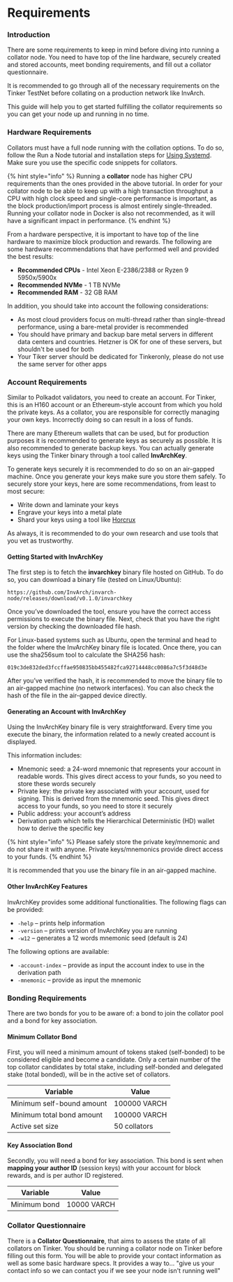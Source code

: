 # Requirements

### Introduction <a href="#introduction" id="introduction"></a>

There are some requirements to keep in mind before diving into running a collator node. You need to have top of the line hardware, securely created and stored accounts, meet bonding requirements, and fill out a collator questionnaire.

It is recommended to go through all of the necessary requirements on the Tinker TestNet before collating on a production network like InvArch.

This guide will help you to get started fulfilling the collator requirements so you can get your node up and running in no time.

### Hardware Requirements <a href="#hardware-requirements" id="hardware-requirements"></a>

Collators must have a full node running with the collation options. To do so, follow the Run a Node tutorial and installation steps for [Using Systemd](https://docs.moonbeam.network/node-operators/networks/run-a-node/systemd/). Make sure you use the specific code snippets for collators.

{% hint style="info" %}
Running a **collator** node has higher CPU requirements than the ones provided in the above tutorial. In order for your collator node to be able to keep up with a high transaction throughput a CPU with high clock speed and single-core performance is important, as the block production/import process is almost entirely single-threaded. Running your collator node in Docker is also not recommended, as it will have a significant impact in performance.
{% endhint %}



From a hardware perspective, it is important to have top of the line hardware to maximize block production and rewards. The following are some hardware recommendations that have performed well and provided the best results:

* **Recommended CPUs** - Intel Xeon E-2386/2388 or Ryzen 9 5950x/5900x
* **Recommended NVMe** - 1 TB NVMe
* **Recommended RAM** - 32 GB RAM

In addition, you should take into account the following considerations:

* As most cloud providers focus on multi-thread rather than single-thread performance, using a bare-metal provider is recommended
* You should have primary and backup bare metal servers in different data centers and countries. Hetzner is OK for one of these servers, but shouldn't be used for both
* Your Tiker server should be dedicated for Tinkeronly, please do not use the same server for other apps

### Account Requirements <a href="#account-requirements" id="account-requirements"></a>

Similar to Polkadot validators, you need to create an account. For Tinker, this is an H160 account or an Ethereum-style account from which you hold the private keys. As a collator, you are responsible for correctly managing your own keys. Incorrectly doing so can result in a loss of funds.

There are many Ethereum wallets that can be used, but for production purposes it is recommended to generate keys as securely as possible. It is also recommended to generate backup keys. You can actually generate keys using the Tinker binary through a tool called **InvArchKey**.

To generate keys securely it is recommended to do so on an air-gapped machine. Once you generate your keys make sure you store them safely. To securely store your keys, here are some recommendations, from least to most secure:

* Write down and laminate your keys
* Engrave your keys into a metal plate
* Shard your keys using a tool like [Horcrux](https://gitlab.com/unit410/horcrux)

As always, it is recommended to do your own research and use tools that you vet as trustworthy.

#### Getting Started with InvArchKey <a href="#getting-started-with-moonkey" id="getting-started-with-moonkey"></a>

The first step is to fetch the **invarchkey** binary file hosted on GitHub. To do so, you can download a binary file (tested on Linux/Ubuntu):

`https://github.com/InvArch/invarch-node/releases/download/v0.1.0/invarchkey`

Once you’ve downloaded the tool, ensure you have the correct access permissions to execute the binary file. Next, check that you have the right version by checking the downloaded file hash.

For Linux-based systems such as Ubuntu, open the terminal and head to the folder where the InvArchKey binary file is located. Once there, you can use the sha256sum tool to calculate the SHA256 hash:

```
019c3de832ded3fccffae950835bb455482fca92714448cc0086a7c5f3d48d3e
```

After you’ve verified the hash, it is recommended to move the binary file to an air-gapped machine (no network interfaces). You can also check the hash of the file in the air-gapped device directly.

#### Generating an Account with InvArchKey <a href="#generating-an-account-with-moonkey" id="generating-an-account-with-moonkey"></a>

Using the InvArchKey binary file is very straightforward. Every time you execute the binary, the information related to a newly created account is displayed.

This information includes:

* Mnemonic seed: a 24-word mnemonic that represents your account in readable words. This gives direct access to your funds, so you need to store these words securely
* Private key: the private key associated with your account, used for signing. This is derived from the mnemonic seed. This gives direct access to your funds, so you need to store it securely
* Public address: your account’s address
* Derivation path which tells the Hierarchical Deterministic (HD) wallet how to derive the specific key

{% hint style="info" %}
Please safely store the private key/mnemonic and do not share it with anyone. Private keys/mnemonics provide direct access to your funds.
{% endhint %}

It is recommended that you use the binary file in an air-gapped machine.

#### Other InvArchKey Features <a href="#other-moonkey-features" id="other-moonkey-features"></a>

InvArchKey provides some additional functionalities. The following flags can be provided:

* `-help` – prints help information
* `-version` – prints version of InvArchKey you are running
* `-w12` – generates a 12 words mnemonic seed (default is 24)

The following options are available:

* `-account-index` – provide as input the account index to use in the derivation path
* `-mnemonic` – provide as input the mnemonic

### Bonding Requirements <a href="#bonding-requirements" id="bonding-requirements"></a>

There are two bonds for you to be aware of: a bond to join the collator pool and a bond for key association.

#### Minimum Collator Bond <a href="#minimum-collator-bond" id="minimum-collator-bond"></a>

First, you will need a minimum amount of tokens staked (self-bonded) to be considered eligible and become a candidate. Only a certain number of the top collator candidates by total stake, including self-bonded and delegated stake (total bonded), will be in the active set of collators.

| Variable                  | Value        |
| ------------------------- | ------------ |
| Minimum self-bound amount | 100000 VARCH |
| Minimum total bond amount | 100000 VARCH |
| Active set size           | 50 collators |

#### Key Association Bond <a href="#key-association-bond" id="key-association-bond"></a>

Secondly, you will need a bond for key association. This bond is sent when **mapping your author ID** (session keys) with your account for block rewards, and is per author ID registered.

| Variable     | Value       |
| ------------ | ----------- |
| Minimum bond | 10000 VARCH |

### Collator Questionnaire <a href="#collator-questionnaire" id="collator-questionnaire"></a>

There is a **Collator Questionnaire**, that aims to assess the state of all collators on Tinker. You should be running a collator node on Tinker before filling out this form. You will be able to provide your contact information as well as some basic hardware specs. It provides a way to... "give us your contact info so we can contact you if we see your node isn't running well"

